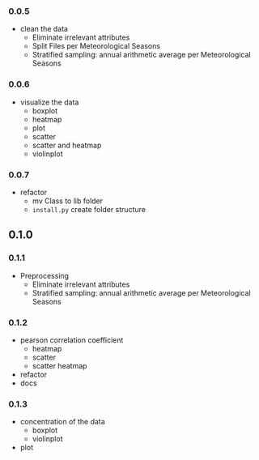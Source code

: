 ### 0.0.5
* clean the data
    * Eliminate irrelevant attributes
    * Split Files per Meteorological Seasons
    * Stratified sampling: annual arithmetic average per Meteorological Seasons

### 0.0.6
* visualize the data
    * boxplot
    * heatmap
    * plot
    * scatter
    * scatter and heatmap
    * violinplot   

### 0.0.7 
* refactor
    * mv Class to lib folder
    * `install.py` create folder structure

## 0.1.0

### 0.1.1
* Preprocessing
    * Eliminate irrelevant attributes
    * Stratified sampling: annual arithmetic average per Meteorological Seasons

### 0.1.2
* pearson correlation coefficient
    * heatmap
    * scatter
    * scatter heatmap
* refactor
* docs

### 0.1.3
* concentration of the data
    * boxplot
    * violinplot
* plot

